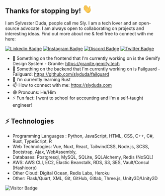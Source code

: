## Thanks for stopping by! <img src="https://raw.githubusercontent.com/slyduda/slyduda/master/wave.gif" width="30px">

I am Sylvester Duda, people call me Sly. I am a tech lover and an open-source advocate. I am always open to collaborating on projects and interesting ideas. Find out more about me & feel free to connect with me here:

[![Linkedin Badge](https://img.shields.io/badge/-Sylvester_Duda-0077B5?style=flat&logo=Linkedin&logoColor=white&link=https://www.linkedin.com/in/slyduda/)](https://www.linkedin.com/in/slyduda)
[![Instagram Badge](https://img.shields.io/badge/-slyduda-e4405f?style=flate&logo=Instagram&logoColor=white&link=https://www.instagram.com/slyduda/)](https://www.instagram.com/slyduda)
[![Discord Badge](https://img.shields.io/badge/-slyduda-738ADB?style=flate&logo=Discord&logoColor=white&link=https://discordapp.com/users/341429638775701515)](https://discordapp.com/users/341429638775701515)
[![Twitter Badge](https://img.shields.io/twitter/follow/slyduda?style=social)](https://twitter.com/slyduda)

<!--
**slyduda/slyduda** is a ✨ _special_ ✨ repository because its `README.md` (this file) appears on your GitHub profile.
-->

- 🔭 Something on the frontend that I'm currently working on is the Gemify Design System - Granite: https://granite.gemify.tech
- 💾 Something on the backend that I'm currently working on is Failguard - Failguard: https://github.com/slyduda/failguard 
- 🌱 I’m currently learning Rust
- 📫 How to connect with me: https://slyduda.com
- 😄 Pronouns: He/Him
- ⚡ Fun fact: I went to school for accounting and I'm a self-taught engineer!

## ⚡ Technologies

-	Programming Languages : Python, JavaScript, HTML, CSS, C++, C#, Rust, TypeScript, R 
-	Web Technologies: Vue, Nuxt, React, TailwindCSS, Node.js, SCSS, Bootstrap, Ajax, WebAssembly, 
-	Databases: Postgresql, MySQL, SQLite, SQLAlchemy, Redis (NoSQL) 
-	AWS: AWS CLI, EC2, Elastic Beanstalk, RDS, S3, SES, Vault/Consul (Hashicorp)
- Other Cloud: Digital Ocean, Redis Labs, Heroku 
-	Other: Flask/Quart, XML, Git, GitHub, Gitlab, Three.js, Unity3D/Unity2D

![Visitor Badge](https://visitor-badge.laobi.icu/badge?page_id=slyduda.slyduda)
